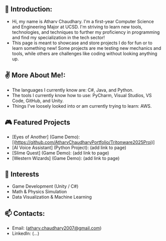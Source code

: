 ## 👋 Introduction:
- Hi, my name is Atharv Chaudhary. I'm a first-year Computer Science and Engineering Major at UCSD. I'm striving to learn new tools, technologies, and techniques to further my proficiency in programming and find my specialization in the tech sector!
- This page is meant to showcase and store projects I do for fun or to learn something new! Some projects are me testing new mechanics and tools, while others are challenges like coding without looking anything up.

## ✌️ More About Me!:
- The languages I currently know are: C#, Java, and Python.
- The tools I currently know how to use: PyCharm, Visual Studios, VS Code, GitHub, and Unity.
- Things I've loosely looked into or am currently trying to learn: AWS.

## 🎮 Featured Projects
- [Eyes of Another] (Game Demo): [(https://github.com/AtharvChaudharyPortfolio/Tritonware2025Proj)]
- [AI Voice Assistant] (Python Project): (add link to page)
- [Slime Quest] (Game Demo): (add link to page)
- [Western Wizards] (Game Demo): (add link to page)
## 🧠 Interests
- Game Development (Unity / C#)
- Math & Physics Simulation
- Data Visualization & Machine Learning

## 📫 Contacts:
- Email: (atharv.chaudhary2007@gmail.com)
- LinkedIn: (...)

<!---
AtharvChaudharyPortfolio/AtharvChaudharyPortfolio is a ✨ special ✨ repository because its `README.md` (this file) appears on your GitHub profile.
You can click the Preview link to take a look at your changes.
--->
